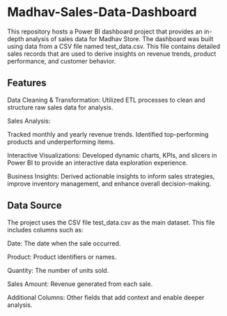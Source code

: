# Madhav-Sales-Data-Dashboard
This repository hosts a Power BI dashboard project that provides an in-depth analysis of sales data for Madhav Store. The dashboard was built using data from a CSV file named test_data.csv. This file contains detailed sales records that are used to derive insights on revenue trends, product performance, and customer behavior.

## Features
Data Cleaning & Transformation:
Utilized ETL processes to clean and structure raw sales data for analysis.

Sales Analysis:

Tracked monthly and yearly revenue trends.
Identified top-performing products and underperforming items.

Interactive Visualizations:
Developed dynamic charts, KPIs, and slicers in Power BI to provide an interactive data exploration experience.

Business Insights:
Derived actionable insights to inform sales strategies, improve inventory management, and enhance overall decision-making.

## Data Source
The project uses the CSV file test_data.csv as the main dataset. This file includes columns such as:

Date: The date when the sale occurred.

Product: Product identifiers or names.

Quantity: The number of units sold.

Sales Amount: Revenue generated from each sale.

Additional Columns: Other fields that add context and enable deeper analysis.
